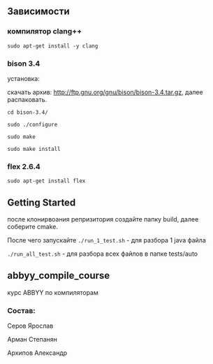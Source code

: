 ## Зависимости
### компилятор clang++

`sudo apt-get install -y clang`

### bison 3.4
установка:

скачать архив: http://ftp.gnu.org/gnu/bison/bison-3.4.tar.gz, далее распаковать.

`cd bison-3.4/`

`sudo ./configure`

`sudo make`

`sudo make install`

### flex 2.6.4

`sudo apt-get install flex`

## Getting Started
после клонирвоания репризитория создайте папку build, далее соберите cmake. 

После чего запускайте
`./run_1_test.sh` - для разбора 1 java файла

`./run_all_test.sh` - для разбора всех файлов в папке tests/auto


## abbyy_compile_course
курс ABBYY по компиляторам
### Состав:
Серов Ярослав

Арман Степанян

Архипов Александр

